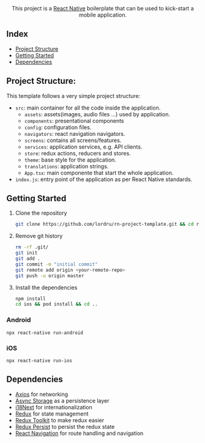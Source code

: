 <div align="center">This project is a <a href="https://reactnative.dev/">React Native</a> boilerplate that can be used to kick-start a mobile application.</div>

## Index
   - [Project Structure](#project-structure)
   - [Getting Started](#getting-started)
   - [Dependencies](#dependencies)

## <a name="project-structure"></a>Project Structure:
This template follows a very simple project structure:
- `src`: main container for all the code inside the application.
  - `assets`: assets(images, audio files ...) used by application. 
  - `components`: presentational components 
  - `config`: configuration files. 
  - `navigators`: react navigation navigators.
  - `screens`: contains all screens/features. 
  - `services`: application services, e.g. API clients.
  - `store`: redux actions, reducers and stores. 
  - `theme`: base style for the application.
  - `translations`: application strings.
  - `App.tsx`: main componente that start the whole application.
- `index.js`: entry point of the application as per React Native standards.

## <a name="getting-started"></a>Getting Started
1. Clone the repository
    ```sh
    git clone https://github.com/lordru/rn-project-template.git && cd rn-project-template
    ```
2. Remove git history
    ```bash
    rm -rf .git/
    git init
    git add .
    git commit -m "initial commit"
    git remote add origin <your-remote-repo>
    git push -u origin master
    ```
3. Install the dependencies
    ```bash
    npm install
    cd ios && pod install && cd ..
    ```
### Android
``` 
npx react-native run-android
```

### iOS
```
npx react-native run-ios
```

## <a name="dependencies"></a>Dependencies
- [Axios](https://github.com/axios/axios) for networking
- [Async Storage](https://github.com/react-native-async-storage/async-storage) as a persistence layer
- [i18Next](https://www.i18next.com/) for internationalization
- [Redux](https://redux.js.org/) for state management 
- [Redux Toolkit](https://redux-toolkit.js.org/) to make redux easier
- [Redux Persist](https://github.com/rt2zz/redux-persist) to persist the redux state
- [React Navigation](https://reactnavigation.org/) for route handling and navigation 
